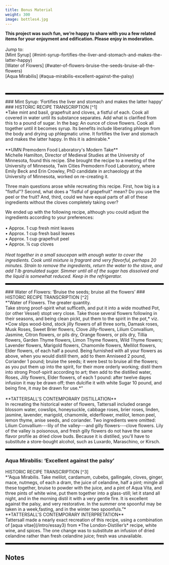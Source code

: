 ```yaml
---
title: Bonus Material
weight: 300
image: bottles4.jpg
---
```

**This project was such fun, we’re happy to share with you a few related items for your enjoyment and edification. Please enjoy in moderation.**
<br>
<br>
Jump to:
<br>
[Mint Syrup] (#mint-syrup-fortifies-the-liver-and-stomach-and-makes-the-latter-happy)
<br>
[Water of Flowers] (#water-of-flowers-bruise-the-seeds-bruise-all-the-flowers)
<br>
[Aqua Mirabilis] (#aqua-mirabilis-excellent-against-the-palsy)

<br>
<hr style="border: 2px solid black;" />
### Mint Syrup: ‘Fortifies the liver and stomach and makes the latter happy’ ###
<span class="gray-text">
HISTORIC RECIPE TRANSCRIPTION
 [^1]
<br>
*Take mint and basil, grapefruit and cloves, a fistful of each. Cook all covered in water until its substance separates. Add what is clarified from this to a pound of sugar. In the bag: An ounce of clove flowers. Cook all together until it becomes syrup. Its benefits include liberating phlegm from the body and drying up phlegmatic urine. It fortifies the liver and stomach and makes the latter happy. In this it is admirable.*
</span>
<br>
<br>
**UMN Premodern Food Laboratory's Modern Take**
<br>
Michelle Hamilton, Director of Medieval Studies at the University of Minnesota, found this recipe. She brought the recipe to a meeting of the University of Minnesota, Twin Cities Premodern Food Laboratory, where Emily Beck and Erin Crowley, PhD candidate in archaeology at the University of Minnesota, worked on re-creating it.

Three main questions arose while recreating this recipe. First, how big is a "fistful"? Second, what does a "fistful of grapefruit" mean? Do you use the peel or the fruit? And, third, could we have equal parts of all of these ingredients without the cloves completely taking over?

We ended up with the following recipe, although you could adjust the ingredients according to your preferences:
<br>
<br>
• Approx. 1 cup fresh mint leaves
<br>
• Approx. 1 cup fresh basil leaves
<br>
• Approx. 1 cup grapefruit peel
<br>
• Approx. ¼ cup cloves
<br>
<br>
*Heat together in a small saucepan with enough water to cover the ingredients. Cook until mixture is fragrant and very flavorful, perhaps 20 minutes. Strain to remove the ingredients, return the water to the stove, and add 1 lb granulated sugar. Simmer until all of the sugar has dissolved and the liquid is somewhat reduced. Keep in the refrigerator.*
<hr style="border: 2px solid black;" />
### Water of Flowers: ‘Bruise the seeds; bruise all the flowers’ ###

<span class="gray-text">
HISTORIC RECIPE TRANSCRIPTION  [^2]
<br>
*"Water of Flowers. The greater quantity.
<br>
Take strong proof-spirit what sufficeth, and put it into a wide mouthed Pot, (or other Vessel) stopt very close. Take those several flowers following in their seasons, and being clean pickt, put them to the spirit in the pot,* viz. *Cow slips wood-bind, stock jilly flowers of all three sorts, Damask roses, Musk Roses, Sweet Brier flowers, Clove Jilly-flowers, Lilium Convallium, Jasmine, Citron flowers, or pils dry, Orange flowers, or pils dry, Tillia flowers, Garden Thyme flowers, Limon Thyme flowers, Wild Thyme flowers; Lavender flowers, Marigold flowers, Chamomile flowers, Mellilot flowers, Elder flowers, of each half a pound. Being furnished with all your flowers as above, when you would distill them, add to them Anniseed 2 pound, Coriander 1 pound; bruise the seeds; it were best to bruise all the flowers; as you put them up into the spirit, for their more orderly working; distil them into strong Proof-spirit according to art; then add to the distilled water, Roses, Jilly flowers, Elder flowers, of each 1 pound: after twelve dayes infusion it may be drawn off; then dulcifie it with white Sugar 10 pound, and being fine, it may be drawn for use.*"
</span>
<br>
<br>
**TATTERSALL'S CONTEMPORARY DISTILLATION**
<br>
In recreating the historical water of flowers, Tattersall included orange blossom water, cowslips, honeysuckle, cabbage roses, brier roses, linden, jasmine, lavender, marigold, chamomile, elderflower, melilot, lemon peel, lemon thyme, anise seeds, and coriander. Two ingredients were omitted: Lilium Convallium---lily of the valley---and gilly flowers---clove flowers. Lily of the valley is poisonous, and fresh gilly flowers do not have the same flavor profile as dried clove buds. Because it is distilled, you'll have to substitute a store-bought alcohol, such as Luxardo, Maraschino, or Kirsch.

<hr style="border: 2px solid black;" />

### Aqua Mirabilis: ‘Excellent against the palsy’ ###
<span class="gray-text">
HISTORIC RECIPE TRANSCRIPTION  [^3]
<Br>
*“Aqua Mirabilis.
Take melilot, cardamum, cubebs, gallingale, cloves, ginger, mace, nutmegs, of each a dram, the juice of celandine, half a pint; mingle all these together, bruise to powder with the juice, and a pint of Aqua Vita, and three pints of white wine, put them together into a glass-still; let it stand all night, and in the morning distil it with a very gentle fire. It is excellent against the palsy, and very restorative. In the summer one spoonful may be taken in a week,fasting, and in the winter two spoonfuls.”*
</span>

<br>
**TATTERSALL'S CONTEMPORARY INTERPRETATION**
<br>
Tattersall made a nearly exact recreation of this recipe, using a combination of [aqua vitae](/intro/essay3) from *The London-Distiller’s* recipe, white wine, and spices. The one change was to substitute an infusion of dried celandine rather than fresh celandine juice; fresh was unavailable.

<hr style="border: 2px solid black;" />





## Notes ##

[^1]: *Hispanic (Andalusi)-Maghrebi (Morrocan) food during the Almohad period from an anonymous 13th century manuscript*. La cocina hispano-magrebí durante la época almohade según un manuscrito anónimo del siglo XIII. Trans. Huici de Miranda. Ed. Manuela Marín. Ediciones Trea, 2005. p. 288-89 (fol. 78r); not in the Wangensteen's collection but preserved in a 17th-century copy. [Bibliotheque Nationale, Paris MS. (Colin) 7009 (Arabe)] (http://gallica.bnf.fr/ark:/12148/btv1b10031117v/f79.item)

 [^2]: *The London Distiller.* London: Printed by E. Cotes, for Thomas Williams, 1667. p. 22. Courtesy of the Wangensteen Historical Library of Biology and Medicine. https://bit.ly/2FgeVEk

 [^3]:  *The London-Distiller,*  73.
